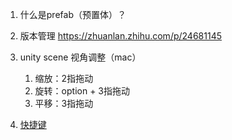 1. 什么是prefab（预置体）？

1. 版本管理
https://zhuanlan.zhihu.com/p/24681145

1. unity scene 视角调整（mac） 
   1. 缩放：2指拖动
   1. 旋转：option + 3指拖动
   1. 平移：3指拖动

1. [快捷键](https://docs.unity3d.com/ja/2018.4/Manual/UnityHotkeys.html)


